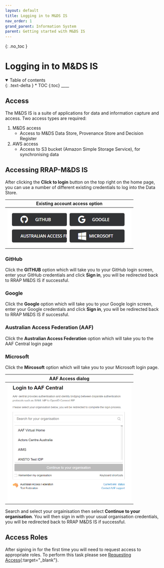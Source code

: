 ```yaml
---
layout: default
title: Logging in to M&DS IS
nav_order: 1
grand_parent: Information System
parent: Getting started with M&DS IS
---
```

{: .no_toc }
# Logging in to M&DS IS
<details  open markdown="block">
  <summary>
    Table of contents
  </summary>
{: .text-delta }
* TOC
{:toc}
____
</details>

## Access
The M&DS IS is a suite of applications for data and information capture and access. Two access types are required:

1. M&DS access
    - Access to M&DS Data Store, Provenance Store and Decision Register
1. AWS access
    - Access to S3 bucket (Amazon Simple Storage Service), for synchronising data

## Accessing RRAP-M&DS IS
After clicking the **Click to login** button on the top right on the home page, you can use a number of different existing credentials to log into the Data Store.

| Existing account access option |
|:-:|
|<img src="../../assets/images/access/access_types.png" alt="drawing" width="400"/>|

### GitHub
Click the **GITHUB** option which will take you to your GitHub login screen, enter your GitHub credentials and click **Sign in**, you will be redirected back to RRAP M&DS IS if successful.
### Google
Click the **Google** option which will take you to your Google login screen, enter your Google credentials and click **Sign in**, you will be redirected back to RRAP M&DS IS if successful.

### Australian Access Federation (AAF)
 Click the **Australian Access Federation** option which will take you to the AAF Central login page

### Microsoft
Click the **Mircosoft** option which will take you to your Microsoft login page.
<br>

| AAF Access dialog|
|:-:|
|<img src="../../assets/images/access/aaf_access.png" alt="drawing" width="400"/>|

Search and select your orgainisation then select **Continue to your organisation**.  You will then sign in with your usual organisation credentials, you will be redirected back to RRAP M&DS IS if successful.

## Access Roles
After signing in for the first time you will need to request access to appropriate roles. To perform this task please see [Requesting Access](requesting-access-is.md#user-roles){:target="\_blank"}.

